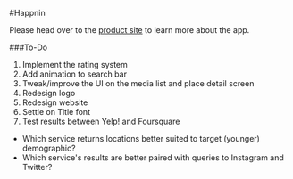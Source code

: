 #Happnin

Please head over to the [product site](http://happnin.herokuapp.com) to learn more about the app.

###To-Do
1. Implement the rating system
2. Add animation to search bar
3. Tweak/improve the UI on the media list and place detail screen
4. Redesign logo
5. Redesign website
6. Settle on Title font
7. Test results between Yelp! and Foursquare
  - Which service returns locations better suited to target (younger) demographic?
  - Which service's results are better paired with queries to Instagram and Twitter?
